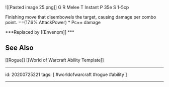 ![[Pasted image 25.png]]
G 
R Melee
T Instant
P 35e
S 1-5cp

Finishing move that disembowels the target, causing damage per combo point. ==(17.6% AttackPower) \* Pc== damage

***Replaced by [[Envenom]] ***

## See Also
[[Rogue]]
[[World of Warcraft Ability Template]]

---

id: 20200725221
tags: [ #worldofwarcraft #rogue #ability ]

---
